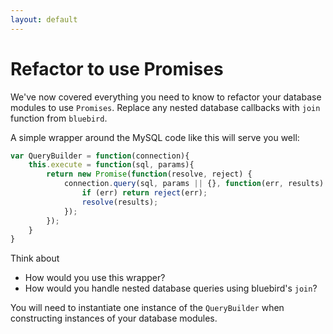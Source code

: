 ```yaml
---
layout: default
---
```


# Refactor to use Promises

We've now covered everything you need to know to refactor your database modules to use `Promises`. Replace any nested database callbacks with `join` function from `bluebird`.

A simple wrapper around the MySQL code like this will serve you well:

```javascript
var QueryBuilder = function(connection){
    this.execute = function(sql, params){
        return new Promise(function(resolve, reject) {
            connection.query(sql, params || {}, function(err, results) {
                if (err) return reject(err);
                resolve(results);
            });
        });
    }
}
```

Think about

* How would you use this wrapper?
* How would you handle nested database queries using bluebird's `join`?

You will need to instantiate one instance of the `QueryBuilder` when constructing instances of your database modules.

